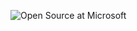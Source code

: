 
![Open Source at Microsoft]([https://raw.githubusercontent.com/ShadowsIndeedWhisper/Indigo/main/src/blob/images/indigoBannerA.png]) 
